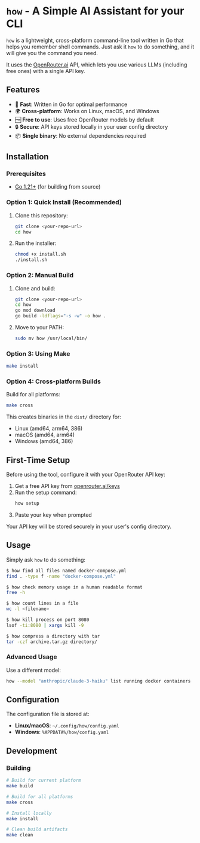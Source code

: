 # `how` - A Simple AI Assistant for your CLI

`how` is a lightweight, cross-platform command-line tool written in Go that helps you remember shell commands. Just ask it `how` to do something, and it will give you the command you need.

It uses the [OpenRouter.ai](https://openrouter.ai) API, which lets you use various LLMs (including free ones) with a single API key.

## Features

- 🚀 **Fast**: Written in Go for optimal performance
- 🌍 **Cross-platform**: Works on Linux, macOS, and Windows
- 🆓 **Free to use**: Uses free OpenRouter models by default
- 🔒 **Secure**: API keys stored locally in your user config directory
- 📦 **Single binary**: No external dependencies required

## Installation

### Prerequisites

- [Go 1.21+](https://golang.org/doc/install) (for building from source)

### Option 1: Quick Install (Recommended)

1. Clone this repository:
   ```bash
   git clone <your-repo-url>
   cd how
   ```

2. Run the installer:
   ```bash
   chmod +x install.sh
   ./install.sh
   ```

### Option 2: Manual Build

1. Clone and build:
   ```bash
   git clone <your-repo-url>
   cd how
   go mod download
   go build -ldflags="-s -w" -o how .
   ```

2. Move to your PATH:
   ```bash
   sudo mv how /usr/local/bin/
   ```

### Option 3: Using Make

```bash
make install
```

### Option 4: Cross-platform Builds

Build for all platforms:
```bash
make cross
```

This creates binaries in the `dist/` directory for:
- Linux (amd64, arm64, 386)
- macOS (amd64, arm64)
- Windows (amd64, 386)

## First-Time Setup

Before using the tool, configure it with your OpenRouter API key:

1. Get a free API key from [openrouter.ai/keys](https://openrouter.ai/keys)
2. Run the setup command:
   ```bash
   how setup
   ```
3. Paste your key when prompted

Your API key will be stored securely in your user's config directory.

## Usage

Simply ask `how` to do something:

```bash
$ how find all files named docker-compose.yml
find . -type f -name "docker-compose.yml"

$ how check memory usage in a human readable format
free -h

$ how count lines in a file
wc -l <filename>

$ how kill process on port 8080
lsof -ti:8080 | xargs kill -9

$ how compress a directory with tar
tar -czf archive.tar.gz directory/
```

### Advanced Usage

Use a different model:
```bash
how --model "anthropic/claude-3-haiku" list running docker containers
```

## Configuration

The configuration file is stored at:
- **Linux/macOS**: `~/.config/how/config.yaml`
- **Windows**: `%APPDATA%/how/config.yaml`

## Development

### Building

```bash
# Build for current platform
make build

# Build for all platforms
make cross

# Install locally
make install

# Clean build artifacts
make clean
```
